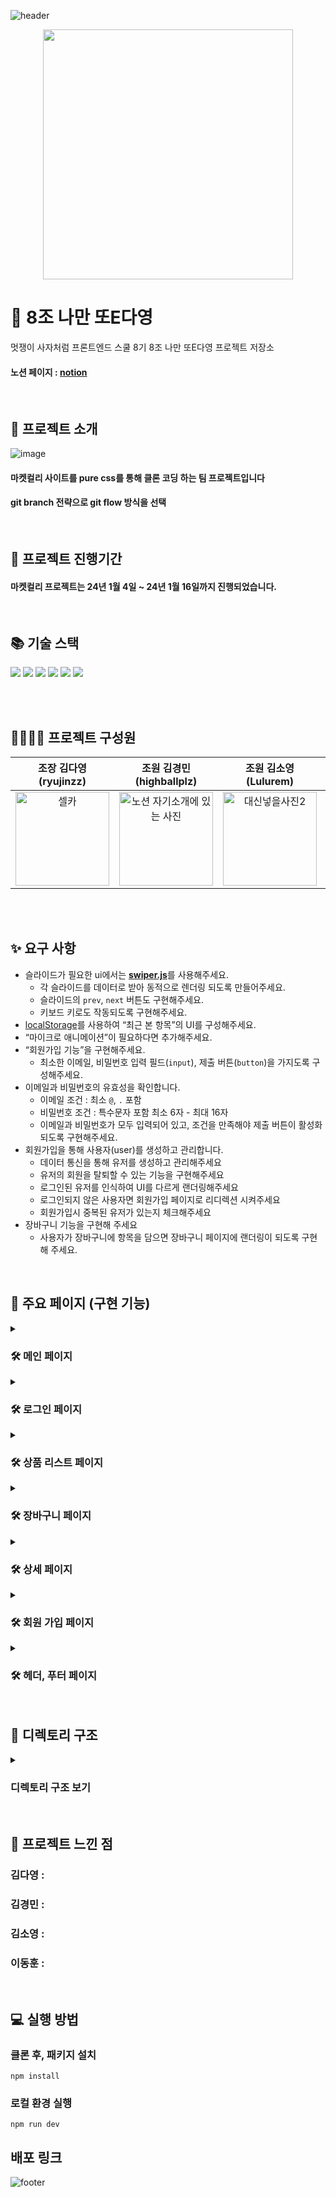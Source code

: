 <!-- ![header](https://capsule-render.vercel.app/api?text=Market%20Karly&fontAlign=70&=Desc&descAlign=20) -->
![header](https://capsule-render.vercel.app/api?type=waving&color=0:5F0080,100:FFFFFF)
<div align="center"><img src="https://user-images.githubusercontent.com/112063987/233669862-47a68263-8187-465d-bcd5-c3c94568818a.png" width="400"></div>

# 🦁 8조 나만 또E다영
멋쟁이 사자처럼 프론트엔드 스쿨 8기 8조 나만 또E다영 프로젝트 저장소 <br>

 <h4> 노션 페이지 : <a href="https://www.notion.so/8-E-ba768f7fe0fe4815a17d183153ca9f51">notion</a></h4>

<br>

## 💜 프로젝트 소개
![image](https://github.com/FRONTENDSCHOOL8/vanilla-project-8/assets/80308340/c74e1fe3-5100-4cfe-b548-d06baf889c04)
<h4> 마켓컬리 사이트를 pure css를 통해 클론 코딩 하는 팀 프로젝트입니다 </h4>
<h4>git branch 전략으로 git flow 방식을 선택</h4>

<br>

## 📅 프로젝트 진행기간

<h4>마켓컬리 프로젝트는 24년 1월 4일 ~ 24년 1월 16일까지 진행되었습니다.</h4>


<br>

## 📚 기술 스택
<div>
  <img src="https://img.shields.io/badge/html5-E34F26?style=for-the-badge&logo=html5&logoColor=white">
  <img src="https://img.shields.io/badge/css-1572B6?style=for-the-badge&logo=css3&logoColor=white"> 
  <img src="https://img.shields.io/badge/javascript-F7DF1E?style=for-the-badge&logo=javascript&logoColor=black"> 
  <img src="https://img.shields.io/badge/git-F05032?style=for-the-badge&logo=git&logoColor=white">
  <img src="https://img.shields.io/badge/github-181717?style=for-the-badge&logo=github&logoColor=white">
  <img src="https://img.shields.io/badge/pocketbase-B8DBE4?style=for-the-badge&logo=pocketbase&logoColor=black">
</div>

<br><br>

## 👨‍👩‍👧‍👧 프로젝트 구성원

|조장 김다영(ryujinzz)|조원 김경민(highballplz)|조원 김소영(Lulurem)|조원 이동훈(dlehdg)|
|:-------------------:|:---------------------:|:-----------------:|:----------------:|
|<img width="150px" alt="셀카" src="https://github.com/FRONTENDSCHOOL8/vanilla-project-8/assets/146301783/ab9062ef-bcf4-48c5-ad65-57123ea34db5">|<img width="150px" alt="노션 자기소개에 있는 사진" src="https://github.com/FRONTENDSCHOOL8/vanilla-project-8/assets/118330822/b58afcfc-edfe-451d-9313-1bd3a978208e">|<img width="150px" alt="대신넣을사진2" src="https://github.com/FRONTENDSCHOOL8/vanilla-project-8/assets/126847944/fb713de2-2163-4f69-9025-0c6303a6198e">|<img width="150px" alt="대신넣을사진33" src="https://github.com/FRONTENDSCHOOL8/vanilla-project-8/assets/80308340/54a1f5d5-7f2d-4a84-b6a9-fccb5c10b220">|

<br><br>


## ✨ 요구 사항

- 슬라이드가 필요한 ui에서는 [**swiper.js**](https://swiperjs.com/)를 사용해주세요.
    - 각 슬라이드를 데이터로 받아 동적으로 렌더링 되도록 만들어주세요.
    - 슬라이드의 `prev`, `next` 버튼도 구현해주세요.
    - 키보드 키로도 작동되도록 구현해주세요.
- [localStorage](https://developer.mozilla.org/ko/docs/Web/API/Window/localStorage)를 사용하여 “최근 본 항목”의 UI를 구성해주세요.
- “마이크로 애니메이션”이 필요하다면 추가해주세요.
- “회원가입 기능”을 구현해주세요.
    - 최소한 이메일, 비밀번호 입력 필드(`input`), 제출 버튼(`button`)을 가지도록 구성해주세요.
- 이메일과 비밀번호의 유효성을 확인합니다.
    - 이메일 조건 : 최소 `@`, `.` 포함
    - 비밀번호 조건 : 특수문자 포함 최소 6자 - 최대 16자
    - 이메일과 비밀번호가 모두 입력되어 있고, 조건을 만족해야 제출 버튼이 활성화 되도록 구현해주세요.
- 회원가입을 통해 사용자(user)를 생성하고 관리합니다.
    - 데이터 통신을 통해 유저를 생성하고 관리해주세요
    - 유저의 회원을 탈퇴할 수 있는 기능을 구현해주세요
    - 로그인된 유저를 인식하여 UI를 다르게 랜더링해주세요
    - 로그인되지 않은 사용자면 회원가입 페이지로 리디렉션 시켜주세요
    - 회원가입시 중복된 유저가 있는지 체크해주세요
- 장바구니 기능을 구현해 주세요
    - 사용자가 장바구니에 항목을 담으면 장바구니 페이지에 랜더링이 되도록 구현해 주세요.

<br>

## 📜 주요 페이지 (구현 기능)

 <details>
 <summary>
  <h3> 🛠 메인 페이지 </h3>
 </summary>
  <img src="https://github.com/FRONTENDSCHOOL8/vanilla-project-8/assets/80308340/fdc4b94c-2644-45aa-81af-ef479203ce6d" /> 
<pre>
 1. 스와이퍼 기능 구현
 2. 광고 기능 구현
 3. 장바구니 모달창 구현
 4. 최근 본 상품 구현
</pre>

 </details>

<details>
 <summary>
  <h3> 🛠 로그인 페이지 </h3> 
 </summary>
   <img src="https://github.com/FRONTENDSCHOOL8/vanilla-project-8/assets/80308340/c081b67f-d73f-4917-8d93-b2b4e381e7e3" />
<pre>
 1. 테스트
 2. 테스트2
 3. 테스트3
</pre>
</details>

 <details>
 <summary>
  <h3> 🛠 상품 리스트 페이지 </h3> 
 </summary>
  <img src="https://github.com/FRONTENDSCHOOL8/vanilla-project-8/assets/80308340/bc28b50e-e69e-4554-adbb-a94a97bc9cc0" />
<pre>
 1. 테스트
 2. 테스트2
 3. 테스트3
</pre>
</details>


<details>
 <summary>
  <h3> 🛠 장바구니 페이지 </h3> 
 </summary>
 
 <img src="https://github.com/FRONTENDSCHOOL8/vanilla-project-8/assets/80308340/ff3e56f4-d77b-4640-b11c-7b41e07443c4" />
<pre>
 1. 테스트
 2. 테스트2
 3. 테스트3
</pre>
</details>


<details>
 <summary>
  <h3> 🛠 상세 페이지 </h3> 
 </summary>
 <img src="https://github.com/FRONTENDSCHOOL8/vanilla-project-8/assets/80308340/97c02973-2b21-4b12-b4f4-430ce60422a2" />
<pre>
 1. 테스트
 2. 테스트2
 3. 테스트3
</pre>
</details>

<details>
 <summary>
  <h3> 🛠 회원 가입 페이지 </h3> 
 </summary>
 <img src="https://github.com/FRONTENDSCHOOL8/vanilla-project-8/assets/80308340/8c1cde62-a6fc-446e-a848-4aad13a56593" />
<pre>
 1. 테스트
 2. 테스트2
 3. 테스트3
</pre>
</details>

<details>
 <summary>
  <h3> 🛠 헤더, 푸터 페이지 </h3> 
 </summary>

 <img src="https://github.com/FRONTENDSCHOOL8/vanilla-project-8/assets/80308340/40fac564-d273-4b65-b041-43ac691ea608" />
 <img src="https://github.com/FRONTENDSCHOOL8/vanilla-project-8/assets/80308340/39218d4a-ef19-4e52-a56b-474b60525f94" />
<pre>
 1. 테스트
 2. 테스트2
 3. 테스트3
</pre>
</details>



<br>

## 🏹 디렉토리 구조
<details>
 <summary><h3>디렉토리 구조 보기</h3></summary>
 <pre>
  <code>
   📦src
 ┣ 📂api
 ┃ ┣ 📜defaultAuthData.js
 ┃ ┣ 📜defaultCartData.js
 ┃ ┣ 📜defaultImgData.js
 ┃ ┗ 📜pocketbase.js
 ┣ 📂components
 ┃ ┣ 📂css
 ┃ ┃ ┣ 📜components.css
 ┃ ┃ ┣ 📜reset.css
 ┃ ┃ ┗ 📜style.css
 ┃ ┣ 📂footer
 ┃ ┃ ┣ 📜footer.css
 ┃ ┃ ┗ 📜index.html
 ┃ ┣ 📂header
 ┃ ┃ ┣ 📜header.css
 ┃ ┃ ┣ 📜header.js
 ┃ ┃ ┗ 📜index.html
 ┃ ┗ 📜include.js
 ┣ 📂lib
 ┃ ┣ 📂animation
 ┃ ┃ ┣ 📜dice.js
 ┃ ┃ ┣ 📜index.js
 ┃ ┃ ┗ 📜shake.js
 ┃ ┣ 📂dom
 ┃ ┃ ┣ 📜attr.js
 ┃ ┃ ┣ 📜bindEvent.js
 ┃ ┃ ┣ 📜clear.js
 ┃ ┃ ┣ 📜css.js
 ┃ ┃ ┣ 📜endScroll.js
 ┃ ┃ ┣ 📜getNode.js
 ┃ ┃ ┣ 📜index.js
 ┃ ┃ ┣ 📜insert.js
 ┃ ┃ ┣ 📜showAlert.js
 ┃ ┃ ┗ 📜userList.js
 ┃ ┣ 📂error
 ┃ ┃ ┣ 📜index.js
 ┃ ┃ ┣ 📜refError.js
 ┃ ┃ ┣ 📜syntaxError.js
 ┃ ┃ ┗ 📜typeError.js
 ┃ ┣ 📂math
 ┃ ┃ ┣ 📜getRandom.js
 ┃ ┃ ┣ 📜getRandomMinMax.js
 ┃ ┃ ┣ 📜index.js
 ┃ ┃ ┣ 📜toDeg.js
 ┃ ┃ ┗ 📜toRadian.js
 ┃ ┣ 📂utils
 ┃ ┃ ┣ 📜color.js
 ┃ ┃ ┣ 📜comma.js
 ┃ ┃ ┣ 📜copy.js
 ┃ ┃ ┣ 📜delay.js
 ┃ ┃ ┣ 📜getPbImageURL.js
 ┃ ┃ ┣ 📜index.js
 ┃ ┃ ┣ 📜memo.js
 ┃ ┃ ┣ 📜setDocumentTitle.js
 ┃ ┃ ┣ 📜storage.js
 ┃ ┃ ┣ 📜tiger.js
 ┃ ┃ ┣ 📜typeOf.js
 ┃ ┃ ┣ 📜validation.js
 ┃ ┃ ┗ 📜xhr.js
 ┃ ┗ 📜index.js
 ┣ 📂pages
 ┃ ┣ 📂address
 ┃ ┃ ┣ 📜address.css
 ┃ ┃ ┣ 📜address.js
 ┃ ┃ ┗ 📜index.html
 ┃ ┣ 📂cart
 ┃ ┃ ┣ 📜cart.css
 ┃ ┃ ┣ 📜cart.js
 ┃ ┃ ┗ 📜index.html
 ┃ ┣ 📂detail
 ┃ ┃ ┣ 📜detail.css
 ┃ ┃ ┣ 📜detail.js
 ┃ ┃ ┗ 📜index.html
 ┃ ┣ 📂login
 ┃ ┃ ┣ 📜index.html
 ┃ ┃ ┣ 📜login.css
 ┃ ┃ ┗ 📜login.js
 ┃ ┣ 📂main
 ┃ ┃ ┣ 📜index.html
 ┃ ┃ ┣ 📜main.css
 ┃ ┃ ┗ 📜main.js
 ┃ ┣ 📂product
 ┃ ┃ ┣ 📜index.html
 ┃ ┃ ┣ 📜product.css
 ┃ ┃ ┗ 📜product.js
 ┃ ┗ 📂register
 ┃ ┃ ┣ 📜index.html
 ┃ ┃ ┣ 📜register.css
 ┃ ┃ ┗ 📜register.js
 ┗ 📂styles
 ┃ ┣ 📜base.css
 ┃ ┣ 📜reset.css
 ┃ ┗ 📜style.css
  </code>
 </pre>
</details>


<br>

## 💜 프로젝트 느낀 점

### 김다영 : 

### 김경민 :

### 김소영 :

### 이동훈 :

<br>

## 💻 실행 방법

### 클론 후, 패키지 설치

```
npm install
```

### 로컬 환경 실행
```
npm run dev
```

## 배포 링크




![footer](https://capsule-render.vercel.app/api?section=footer&type=waving&color=0:FFFFFF,100:5F0080)
